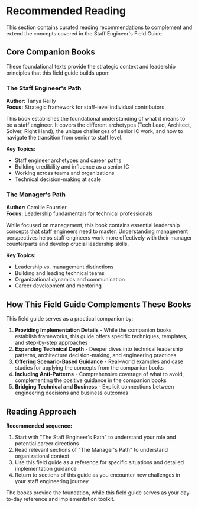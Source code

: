 # Recommended Reading

This section contains curated reading recommendations to complement and extend the concepts covered in the Staff Engineer's Field Guide.

## Core Companion Books

These foundational texts provide the strategic context and leadership principles that this field guide builds upon:

### The Staff Engineer's Path
**Author:** Tanya Reilly  
**Focus:** Strategic framework for staff-level individual contributors

This book establishes the foundational understanding of what it means to be a staff engineer. It covers the different archetypes (Tech Lead, Architect, Solver, Right Hand), the unique challenges of senior IC work, and how to navigate the transition from senior to staff level.

**Key Topics:**
- Staff engineer archetypes and career paths
- Building credibility and influence as a senior IC
- Working across teams and organizations
- Technical decision-making at scale

### The Manager's Path
**Author:** Camille Fournier  
**Focus:** Leadership fundamentals for technical professionals

While focused on management, this book contains essential leadership concepts that staff engineers need to master. Understanding management perspectives helps staff engineers work more effectively with their manager counterparts and develop crucial leadership skills.

**Key Topics:**
- Leadership vs. management distinctions
- Building and leading technical teams
- Organizational dynamics and communication
- Career development and mentoring

## How This Field Guide Complements These Books

This field guide serves as a practical companion by:

1. **Providing Implementation Details** - While the companion books establish frameworks, this guide offers specific techniques, templates, and step-by-step approaches
2. **Expanding Technical Depth** - Deeper dives into technical leadership patterns, architecture decision-making, and engineering practices
3. **Offering Scenario-Based Guidance** - Real-world examples and case studies for applying the concepts from the companion books
4. **Including Anti-Patterns** - Comprehensive coverage of what to avoid, complementing the positive guidance in the companion books
5. **Bridging Technical and Business** - Explicit connections between engineering decisions and business outcomes

## Reading Approach

**Recommended sequence:**
1. Start with "The Staff Engineer's Path" to understand your role and potential career directions
2. Read relevant sections of "The Manager's Path" to understand organizational context
3. Use this field guide as a reference for specific situations and detailed implementation guidance
4. Return to sections of this guide as you encounter new challenges in your staff engineering journey

The books provide the foundation, while this field guide serves as your day-to-day reference and implementation toolkit.